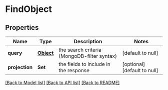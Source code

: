 # FindObject
## Properties

| Name | Type | Description | Notes |
|------------ | ------------- | ------------- | -------------|
| **query** | [**Object**](.md) | the search criteria (MongoDB-filter syntax) | [default to null] |
| **projection** | **Set** | the fields to include in the response | [optional] [default to null] |

[[Back to Model list]](../README.md#documentation-for-models) [[Back to API list]](../README.md#documentation-for-api-endpoints) [[Back to README]](../README.md)

